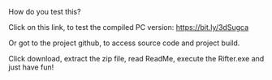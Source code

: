 How do you test this? 

Click on this link, to test the compiled PC version: https://bit.ly/3dSugca

Or got to the project github, to access source code and project build. 

Click download, extract the zip file, read ReadMe, execute the Rifter.exe and just have fun! 

